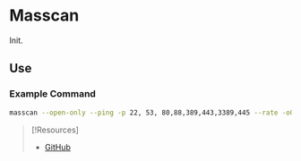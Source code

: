 
# Masscan
Init.
## Use
### Example Command
```bash
masscan --open-only --ping -p 22, 53, 80,88,389,443,3389,445 --rate -oG mass_24.txt -iL 13s.txt
```

> [!Resources]
> - [GitHub](https://github.com/robertdavidgraham/masscan)